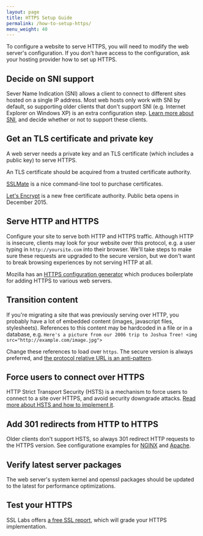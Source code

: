 ```yaml
---
layout: page
title: HTTPS Setup Guide
permalink: /how-to-setup-https/
menu_weight: 40
---
```


To configure a website to serve HTTPS, you will need to modify the web server's configuration. If you don't have access to the configuration, ask your hosting provider how to set up HTTPS.

## Decide on SNI support

Sever Name Indication (SNI) allows a client to connect to different sites hosted on a single IP address. Most web hosts only work with SNI by default, so supporting older clients that don't support SNI (e.g. Internet Explorer on Windows XP) is an extra configuration step. [Learn more about SNI](https://https.cio.gov/sni/), and decide whether or not to support these clients.

## Get an TLS certificate and private key

A web server needs a private key and an TLS certificate (which includes a public key) to serve HTTPS.

An TLS certificate should be acquired from a trusted certificate authority.

[SSLMate](https://sslmate.com/) is a nice command-line tool to purchase certificates.

[Let's Encrypt](https://letsencrypt.org) is a new free certificate authority. Public beta opens in December 2015.

## Serve HTTP and HTTPS

Configure your site to serve both HTTP and HTTPS traffic. Although HTTP is insecure, clients may look for your website over this protocol, e.g. a user typing in `http://yoursite.com` into their browser. We'll take steps to make sure these requests are upgraded to the secure version, but we don't want to break browsing experiences by not serving HTTP at all.

Mozilla has an [HTTPS configuration generator](https://mozilla.github.io/server-side-tls/ssl-config-generator/) which produces boilerplate for adding HTTPS to various web servers.

## Transition content

If you're migrating a site that was previously serving over HTTP, you probably have a lot of embedded content (images, javascript files, stylesheets). References to this content may be hardcoded in a file or in a database, e.g. `Here's a picture from our 2006 trip to Joshua Tree! <img src="http://example.com/image.jpg">`

Change these references to load over `https`. The secure version is always preferred, and [the protocol relative URL is an anti-pattern](https://www.paulirish.com/2010/the-protocol-relative-url/).

## Force users to connect over HTTPS

HTTP Strict Transport Security (HSTS) is a mechanism to force users to connect to a site over HTTPS, and avoid security downgrade attacks. [Read more about HSTS and how to implement it](https://https.cio.gov/hsts/).

## Add 301 redirects from HTTP to HTTPS

Older clients don't support HSTS, so always 301 redirect HTTP requests to the HTTPS version. See configuratione examples for [NGINX](https://serverfault.com/questions/67316/in-nginx-how-can-i-rewrite-all-http-requests-to-https-while-maintaining-sub-dom/337893#337893) and [Apache](https://www.sslshopper.com/apache-redirect-http-to-https.html).

## Verify latest server packages

The web server's system kernel and openssl packages should be updated to the latest for performance optimizations.

## Test your HTTPS

SSL Labs offers [a free SSL report](https://www.ssllabs.com/ssltest/), which will grade your HTTPS implementation.

